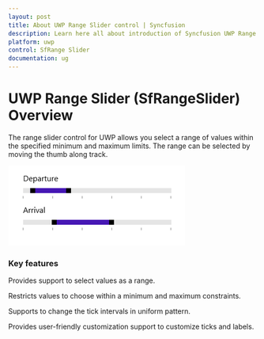 ```yaml
---
layout: post
title: About UWP Range Slider control | Syncfusion
description: Learn here all about introduction of Syncfusion UWP Range Slider (SfRangeSlider) control, its elements and more.
platform: uwp
control: SfRange Slider 
documentation: ug
---
```


# UWP Range Slider (SfRangeSlider) Overview

The range slider control for UWP allows you select a range of values within the specified minimum and maximum limits. The range can be selected by moving the thumb along track.

![RangeSlider Sample view](Overview_images/uwp-range-slider-overivew.png)

### Key features

Provides support to select values as a range.
 
Restricts values to choose within a minimum and maximum constraints.
 
Supports to change the tick intervals in uniform pattern.
 
Provides user-friendly customization support to customize ticks and labels.




